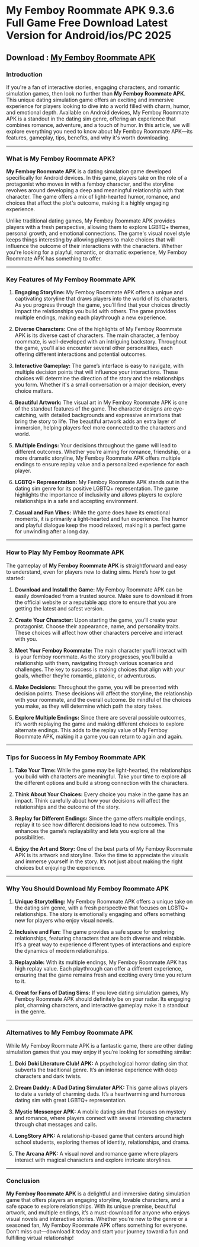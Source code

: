# My Femboy Roommate APK 9.3.6 Full Game Free Download Latest Version for Android/ios/PC 2025
## Download : <a href="https://apkmia.com/">My Femboy Roommate APK</a>
<h3>Introduction</h3>

<p>If you&#39;re a fan of interactive stories, engaging characters, and romantic simulation games, then look no further than <strong>My Femboy Roommate APK</strong>. This unique dating simulation game offers an exciting and immersive experience for players looking to dive into a world filled with charm, humor, and emotional depth. Available on Android devices, My Femboy Roommate APK is a standout in the dating sim genre, offering an experience that combines romance, adventure, and a touch of humor. In this article, we will explore everything you need to know about My Femboy Roommate APK&mdash;its features, gameplay, tips, benefits, and why it&#39;s worth downloading.</p>

<hr />
<h3>What is My Femboy Roommate APK?</h3>

<p><strong>My Femboy Roommate APK</strong> is a dating simulation game developed specifically for Android devices. In this game, players take on the role of a protagonist who moves in with a femboy character, and the storyline revolves around developing a deep and meaningful relationship with that character. The game offers a mix of light-hearted humor, romance, and choices that affect the plot&#39;s outcome, making it a highly engaging experience.</p>

<p>Unlike traditional dating games, My Femboy Roommate APK provides players with a fresh perspective, allowing them to explore LGBTQ+ themes, personal growth, and emotional connections. The game&#39;s visual novel style keeps things interesting by allowing players to make choices that will influence the outcome of their interactions with the characters. Whether you&#39;re looking for a playful, romantic, or dramatic experience, My Femboy Roommate APK has something to offer.</p>

<hr />
<h3>Key Features of My Femboy Roommate APK</h3>

<ol>
	<li>
	<p><strong>Engaging Storyline:</strong> My Femboy Roommate APK offers a unique and captivating storyline that draws players into the world of its characters. As you progress through the game, you&rsquo;ll find that your choices directly impact the relationships you build with others. The game provides multiple endings, making each playthrough a new experience.</p>
	</li>
	<li>
	<p><strong>Diverse Characters:</strong> One of the highlights of My Femboy Roommate APK is its diverse cast of characters. The main character, a femboy roommate, is well-developed with an intriguing backstory. Throughout the game, you&#39;ll also encounter several other personalities, each offering different interactions and potential outcomes.</p>
	</li>
	<li>
	<p><strong>Interactive Gameplay:</strong> The game&rsquo;s interface is easy to navigate, with multiple decision points that will influence your interactions. These choices will determine the direction of the story and the relationships you form. Whether it&#39;s a small conversation or a major decision, every choice matters.</p>
	</li>
	<li>
	<p><strong>Beautiful Artwork:</strong> The visual art in My Femboy Roommate APK is one of the standout features of the game. The character designs are eye-catching, with detailed backgrounds and expressive animations that bring the story to life. The beautiful artwork adds an extra layer of immersion, helping players feel more connected to the characters and world.</p>
	</li>
	<li>
	<p><strong>Multiple Endings:</strong> Your decisions throughout the game will lead to different outcomes. Whether you&rsquo;re aiming for romance, friendship, or a more dramatic storyline, My Femboy Roommate APK offers multiple endings to ensure replay value and a personalized experience for each player.</p>
	</li>
	<li>
	<p><strong>LGBTQ+ Representation:</strong> My Femboy Roommate APK stands out in the dating sim genre for its positive LGBTQ+ representation. The game highlights the importance of inclusivity and allows players to explore relationships in a safe and accepting environment.</p>
	</li>
	<li>
	<p><strong>Casual and Fun Vibes:</strong> While the game does have its emotional moments, it is primarily a light-hearted and fun experience. The humor and playful dialogue keep the mood relaxed, making it a perfect game for unwinding after a long day.</p>
	</li>
</ol>

<hr />
<h3>How to Play My Femboy Roommate APK</h3>

<p>The gameplay of <strong>My Femboy Roommate APK</strong> is straightforward and easy to understand, even for players new to dating sims. Here&rsquo;s how to get started:</p>

<ol>
	<li>
	<p><strong>Download and Install the Game:</strong> My Femboy Roommate APK can be easily downloaded from a trusted source. Make sure to download it from the official website or a reputable app store to ensure that you are getting the latest and safest version.</p>
	</li>
	<li>
	<p><strong>Create Your Character:</strong> Upon starting the game, you&rsquo;ll create your protagonist. Choose their appearance, name, and personality traits. These choices will affect how other characters perceive and interact with you.</p>
	</li>
	<li>
	<p><strong>Meet Your Femboy Roommate:</strong> The main character you&rsquo;ll interact with is your femboy roommate. As the story progresses, you&rsquo;ll build a relationship with them, navigating through various scenarios and challenges. The key to success is making choices that align with your goals, whether they&rsquo;re romantic, platonic, or adventurous.</p>
	</li>
	<li>
	<p><strong>Make Decisions:</strong> Throughout the game, you will be presented with decision points. These decisions will affect the storyline, the relationship with your roommate, and the overall outcome. Be mindful of the choices you make, as they will determine which path the story takes.</p>
	</li>
	<li>
	<p><strong>Explore Multiple Endings:</strong> Since there are several possible outcomes, it&rsquo;s worth replaying the game and making different choices to explore alternate endings. This adds to the replay value of My Femboy Roommate APK, making it a game you can return to again and again.</p>
	</li>
</ol>

<hr />
<h3>Tips for Success in My Femboy Roommate APK</h3>

<ol>
	<li>
	<p><strong>Take Your Time:</strong> While the game may be light-hearted, the relationships you build with characters are meaningful. Take your time to explore all the different options and build a strong connection with the characters.</p>
	</li>
	<li>
	<p><strong>Think About Your Choices:</strong> Every choice you make in the game has an impact. Think carefully about how your decisions will affect the relationships and the outcome of the story.</p>
	</li>
	<li>
	<p><strong>Replay for Different Endings:</strong> Since the game offers multiple endings, replay it to see how different decisions lead to new outcomes. This enhances the game&rsquo;s replayability and lets you explore all the possibilities.</p>
	</li>
	<li>
	<p><strong>Enjoy the Art and Story:</strong> One of the best parts of My Femboy Roommate APK is its artwork and storyline. Take the time to appreciate the visuals and immerse yourself in the story. It&rsquo;s not just about making the right choices but enjoying the experience.</p>
	</li>
</ol>

<hr />
<h3>Why You Should Download My Femboy Roommate APK</h3>

<ol>
	<li>
	<p><strong>Unique Storytelling:</strong> My Femboy Roommate APK offers a unique take on the dating sim genre, with a fresh perspective that focuses on LGBTQ+ relationships. The story is emotionally engaging and offers something new for players who enjoy visual novels.</p>
	</li>
	<li>
	<p><strong>Inclusive and Fun:</strong> The game provides a safe space for exploring relationships, featuring characters that are both diverse and relatable. It&rsquo;s a great way to experience different types of interactions and explore the dynamics of modern relationships.</p>
	</li>
	<li>
	<p><strong>Replayable:</strong> With its multiple endings, My Femboy Roommate APK has high replay value. Each playthrough can offer a different experience, ensuring that the game remains fresh and exciting every time you return to it.</p>
	</li>
	<li>
	<p><strong>Great for Fans of Dating Sims:</strong> If you love dating simulation games, My Femboy Roommate APK should definitely be on your radar. Its engaging plot, charming characters, and interactive gameplay make it a standout in the genre.</p>
	</li>
</ol>

<hr />
<h3>Alternatives to My Femboy Roommate APK</h3>

<p>While My Femboy Roommate APK is a fantastic game, there are other dating simulation games that you may enjoy if you&rsquo;re looking for something similar:</p>

<ol>
	<li>
	<p><strong>Doki Doki Literature Club! APK:</strong> A psychological horror dating sim that subverts the traditional genre. It&rsquo;s an intense experience with deep characters and dark twists.</p>
	</li>
	<li>
	<p><strong>Dream Daddy: A Dad Dating Simulator APK:</strong> This game allows players to date a variety of charming dads. It&rsquo;s a heartwarming and humorous dating sim with great LGBTQ+ representation.</p>
	</li>
	<li>
	<p><strong>Mystic Messenger APK:</strong> A mobile dating sim that focuses on mystery and romance, where players connect with several interesting characters through chat messages and calls.</p>
	</li>
	<li>
	<p><strong>LongStory APK:</strong> A relationship-based game that centers around high school students, exploring themes of identity, relationships, and drama.</p>
	</li>
	<li>
	<p><strong>The Arcana APK:</strong> A visual novel and romance game where players interact with magical characters and explore intricate storylines.</p>
	</li>
</ol>

<hr />
<h3>Conclusion</h3>

<p><strong>My Femboy Roommate APK</strong> is a delightful and immersive dating simulation game that offers players an engaging storyline, lovable characters, and a safe space to explore relationships. With its unique premise, beautiful artwork, and multiple endings, it&rsquo;s a must-download for anyone who enjoys visual novels and interactive stories. Whether you&rsquo;re new to the genre or a seasoned fan, My Femboy Roommate APK offers something for everyone. Don&rsquo;t miss out&mdash;download it today and start your journey toward a fun and fulfilling virtual relationship!</p>

